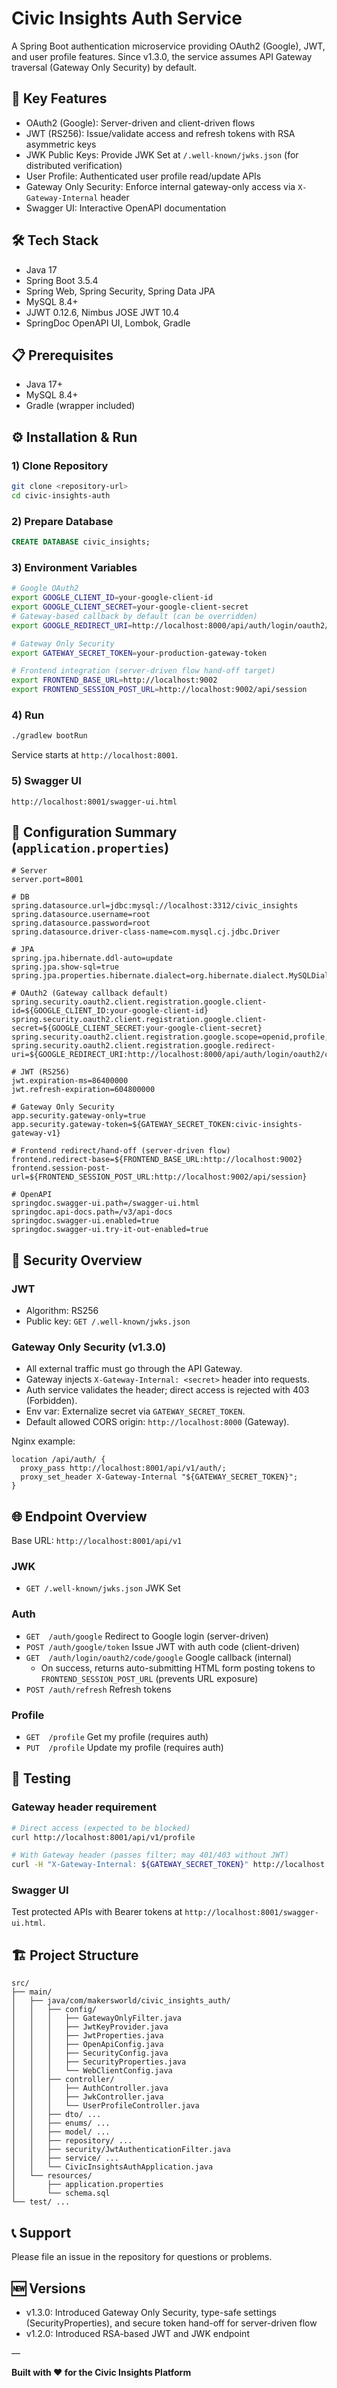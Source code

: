 # Civic Insights Auth Service

A Spring Boot authentication microservice providing OAuth2 (Google), JWT, and user profile features. Since v1.3.0, the service assumes API Gateway traversal (Gateway Only Security) by default.

## 🚀 Key Features
- OAuth2 (Google): Server-driven and client-driven flows
- JWT (RS256): Issue/validate access and refresh tokens with RSA asymmetric keys
- JWK Public Keys: Provide JWK Set at `/.well-known/jwks.json` (for distributed verification)
- User Profile: Authenticated user profile read/update APIs
- Gateway Only Security: Enforce internal gateway-only access via `X-Gateway-Internal` header
- Swagger UI: Interactive OpenAPI documentation

## 🛠 Tech Stack
- Java 17
- Spring Boot 3.5.4
- Spring Web, Spring Security, Spring Data JPA
- MySQL 8.4+
- JJWT 0.12.6, Nimbus JOSE JWT 10.4
- SpringDoc OpenAPI UI, Lombok, Gradle

## 📋 Prerequisites
- Java 17+
- MySQL 8.4+
- Gradle (wrapper included)

## ⚙️ Installation & Run
### 1) Clone Repository
```bash
git clone <repository-url>
cd civic-insights-auth
```

### 2) Prepare Database
```sql
CREATE DATABASE civic_insights;
```

### 3) Environment Variables
```bash
# Google OAuth2
export GOOGLE_CLIENT_ID=your-google-client-id
export GOOGLE_CLIENT_SECRET=your-google-client-secret
# Gateway-based callback by default (can be overridden)
export GOOGLE_REDIRECT_URI=http://localhost:8000/api/auth/login/oauth2/code/google

# Gateway Only Security
export GATEWAY_SECRET_TOKEN=your-production-gateway-token

# Frontend integration (server-driven flow hand-off target)
export FRONTEND_BASE_URL=http://localhost:9002
export FRONTEND_SESSION_POST_URL=http://localhost:9002/api/session
```

### 4) Run
```bash
./gradlew bootRun
```
Service starts at `http://localhost:8001`.

### 5) Swagger UI
`http://localhost:8001/swagger-ui.html`

## 🔧 Configuration Summary (`application.properties`)
```properties
# Server
server.port=8001

# DB
spring.datasource.url=jdbc:mysql://localhost:3312/civic_insights
spring.datasource.username=root
spring.datasource.password=root
spring.datasource.driver-class-name=com.mysql.cj.jdbc.Driver

# JPA
spring.jpa.hibernate.ddl-auto=update
spring.jpa.show-sql=true
spring.jpa.properties.hibernate.dialect=org.hibernate.dialect.MySQLDialect

# OAuth2 (Gateway callback default)
spring.security.oauth2.client.registration.google.client-id=${GOOGLE_CLIENT_ID:your-google-client-id}
spring.security.oauth2.client.registration.google.client-secret=${GOOGLE_CLIENT_SECRET:your-google-client-secret}
spring.security.oauth2.client.registration.google.scope=openid,profile,email
spring.security.oauth2.client.registration.google.redirect-uri=${GOOGLE_REDIRECT_URI:http://localhost:8000/api/auth/login/oauth2/code/google}

# JWT (RS256)
jwt.expiration-ms=86400000
jwt.refresh-expiration=604800000

# Gateway Only Security
app.security.gateway-only=true
app.security.gateway-token=${GATEWAY_SECRET_TOKEN:civic-insights-gateway-v1}

# Frontend redirect/hand-off (server-driven flow)
frontend.redirect-base=${FRONTEND_BASE_URL:http://localhost:9002}
frontend.session-post-url=${FRONTEND_SESSION_POST_URL:http://localhost:9002/api/session}

# OpenAPI
springdoc.swagger-ui.path=/swagger-ui.html
springdoc.api-docs.path=/v3/api-docs
springdoc.swagger-ui.enabled=true
springdoc.swagger-ui.try-it-out-enabled=true
```

## 🔐 Security Overview
### JWT
- Algorithm: RS256
- Public key: `GET /.well-known/jwks.json`

### Gateway Only Security (v1.3.0)
- All external traffic must go through the API Gateway.
- Gateway injects `X-Gateway-Internal: <secret>` header into requests.
- Auth service validates the header; direct access is rejected with 403 (Forbidden).
- Env var: Externalize secret via `GATEWAY_SECRET_TOKEN`.
- Default allowed CORS origin: `http://localhost:8000` (Gateway).

Nginx example:
```nginx
location /api/auth/ {
  proxy_pass http://localhost:8001/api/v1/auth/;
  proxy_set_header X-Gateway-Internal "${GATEWAY_SECRET_TOKEN}";
}
```

## 🌐 Endpoint Overview
Base URL: `http://localhost:8001/api/v1`

### JWK
- `GET /.well-known/jwks.json` JWK Set

### Auth
- `GET  /auth/google` Redirect to Google login (server-driven)
- `POST /auth/google/token` Issue JWT with auth code (client-driven)
- `GET  /auth/login/oauth2/code/google` Google callback (internal)
  - On success, returns auto-submitting HTML form posting tokens to `FRONTEND_SESSION_POST_URL` (prevents URL exposure)
- `POST /auth/refresh` Refresh tokens

### Profile
- `GET  /profile` Get my profile (requires auth)
- `PUT  /profile` Update my profile (requires auth)

## 🧪 Testing
### Gateway header requirement
```bash
# Direct access (expected to be blocked)
curl http://localhost:8001/api/v1/profile

# With Gateway header (passes filter; may 401/403 without JWT)
curl -H "X-Gateway-Internal: ${GATEWAY_SECRET_TOKEN}" http://localhost:8001/api/v1/profile
```

### Swagger UI
Test protected APIs with Bearer tokens at `http://localhost:8001/swagger-ui.html`.

## 🏗️ Project Structure
```
src/
├── main/
│   ├── java/com/makersworld/civic_insights_auth/
│   │   ├── config/
│   │   │   ├── GatewayOnlyFilter.java
│   │   │   ├── JwtKeyProvider.java
│   │   │   ├── JwtProperties.java
│   │   │   ├── OpenApiConfig.java
│   │   │   ├── SecurityConfig.java
│   │   │   ├── SecurityProperties.java
│   │   │   └── WebClientConfig.java
│   │   ├── controller/
│   │   │   ├── AuthController.java
│   │   │   ├── JwkController.java
│   │   │   └── UserProfileController.java
│   │   ├── dto/ ...
│   │   ├── enums/ ...
│   │   ├── model/ ...
│   │   ├── repository/ ...
│   │   ├── security/JwtAuthenticationFilter.java
│   │   ├── service/ ...
│   │   └── CivicInsightsAuthApplication.java
│   └── resources/
│       ├── application.properties
│       └── schema.sql
└── test/ ...
```

## 📞 Support
Please file an issue in the repository for questions or problems.

## 🆕 Versions
- v1.3.0: Introduced Gateway Only Security, type-safe settings (SecurityProperties), and secure token hand-off for server-driven flow
- v1.2.0: Introduced RSA-based JWT and JWK endpoint

—

**Built with ❤️ for the Civic Insights Platform** 